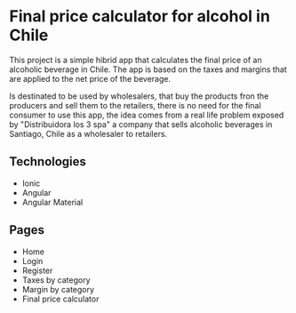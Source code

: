 # Final price calculator for alcohol in Chile
This project is a simple hibrid app that calculates the final price of an alcoholic beverage in Chile. The app is based on the taxes and margins that are applied to the net price of the beverage.

Is destinated to be used by wholesalers, that buy the products fron the producers and sell them to the retailers, there is no need for the final consumer to use this app, the idea comes from a real life problem exposed by "Distribuidora los 3 spa" a company that sells alcoholic beverages in Santiago, Chile as a wholesaler to retailers.

## Technologies
- Ionic
- Angular
- Angular Material

## Pages
- Home
- Login
- Register
- Taxes by category
- Margin by category
- Final price calculator
